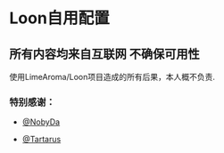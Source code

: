 # Loon自用配置

## 所有内容均来自互联网 不确保可用性

使用LimeAroma/Loon项目造成的所有后果，本人概不负责.

### 特别感谢：
* [@NobyDa](https://github.com/NobyDa)

* [@Tartarus](https://github.com/Tartarus2014)
